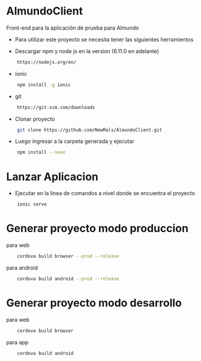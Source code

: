 # AlmundoClient
Front-end para la aplicación de prueba para Almundo

- Para utilizar este proyecto se necesita tener las siguientes herramientos

- Descargar npm y node js en la version (6.11.0 en adelante)
```sh
    https://nodejs.org/en/
```
    
- ionic 
```sh
    npm install -g ionic    
```
- git
```sh
    https://git-scm.com/downloads
```
- Clonar proyecto
```sh
    git clone https://github.com/NewMals/AlmundoClient.git
```
- Luego ingresar a la carpeta generada y ejecutar
```sh
    npm install --save
```
# Lanzar Aplicacion

 - Ejecutar en la linea de comandos a nivel donde se encuentra el proyecto
```sh
    ionic serve
```

# Generar proyecto modo produccion

para web 
```sh
    cordova build browser --prod --release 
```
para android
```sh
    cordova build android --prod --release 
```

# Generar proyecto modo desarrollo

para web 
```sh
    cordova build browser 
```

para app
```sh
    cordova build android 
```
